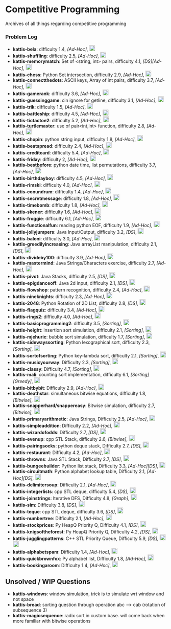 # Competitive Programming
Archives of all things regarding competitive programming

### Problem Log
- **kattis-bela**: difficulty 1.4, *[Ad-Hoc]*, <img src="https://img.shields.io/badge/C%2B%2B-00599C?style=for-the-badge&logo=c%2B%2B&logoColor=red" height="18" />
- **kattis-shuffling**: difficulty 2.5, *[Ad-Hoc]*, <img src="https://img.shields.io/badge/C%2B%2B-00599C?style=for-the-badge&logo=c%2B%2B&logoColor=red" height="18" />
- **kattis-memorymatch**: Set of <string, int> pairs, difficulty 4.1, *[DS][Ad-Hoc]*, <img src="https://img.shields.io/badge/C%2B%2B-00599C?style=for-the-badge&logo=c%2B%2B&logoColor=red" height="18" />
- **kattis-chess**: Python Set intersection, difficulty 2.9, *[Ad-Hoc]*, <img src="https://img.shields.io/badge/Python-3776AB?style=for-the-badge&logo=python&logoColor=white" height="18" />
- **kattis-connectthedots**: ASCII keys, Array of int pairs, difficulty 3.7, *[Ad-Hoc]*, <img src="https://img.shields.io/badge/C%2B%2B-00599C?style=for-the-badge&logo=c%2B%2B&logoColor=red" height="18" />
- **kattis-gamerank**: difficulty 3.6, *[Ad-Hoc]*, <img src="https://img.shields.io/badge/C%2B%2B-00599C?style=for-the-badge&logo=c%2B%2B&logoColor=red" height="18" />
- **kattis-guessinggame**: cin ignore for getline, difficulty 3.1, *[Ad-Hoc]*, <img src="https://img.shields.io/badge/C%2B%2B-00599C?style=for-the-badge&logo=c%2B%2B&logoColor=red" height="18" />
- **kattis-trik**: difficulty 1.5, *[Ad-Hoc]*, <img src="https://img.shields.io/badge/Python-3776AB?style=for-the-badge&logo=python&logoColor=white" height="18" />
- **kattis-battleship**: difficulty 4.5, *[Ad-Hoc]*, <img src="https://img.shields.io/badge/C%2B%2B-00599C?style=for-the-badge&logo=c%2B%2B&logoColor=red" height="18" />
- **kattis-tictactoe2**: difficulty 5.2, *[Ad-Hoc]*, <img src="https://img.shields.io/badge/C%2B%2B-00599C?style=for-the-badge&logo=c%2B%2B&logoColor=red" height="18" />
- **kattis-turtlemaster**: use of pair<int,int> function, difficulty 2.8, *[Ad-Hoc]*, <img src="https://img.shields.io/badge/C%2B%2B-00599C?style=for-the-badge&logo=c%2B%2B&logoColor=red" height="18" />
- **kattis-chopin**: python string input, difficulty 1.8, *[Ad-Hoc]*, <img src="https://img.shields.io/badge/Python-3776AB?style=for-the-badge&logo=python&logoColor=white" height="18" />
- **kattis-beatspread**: difficulty 2.4, *[Ad-Hoc]*, <img src="https://img.shields.io/badge/C%2B%2B-00599C?style=for-the-badge&logo=c%2B%2B&logoColor=red" height="18" />
- **kattis-creditcard**: difficulty 5.4, *[Ad-Hoc]*, <img src="https://img.shields.io/badge/Python-3776AB?style=for-the-badge&logo=python&logoColor=white" height="18" />
- **kattis-friday**: difficulty 2, *[Ad-Hoc]*, <img src="https://img.shields.io/badge/Python-3776AB?style=for-the-badge&logo=python&logoColor=white" height="18" />
- **kattis-bestbefore**: python date time, list permutations, difficulty 3.7, *[Ad-Hoc]*, <img src="https://img.shields.io/badge/Python-3776AB?style=for-the-badge&logo=python&logoColor=white" height="18" />
- **kattis-birthdayboy**: difficulty 4.5, *[Ad-Hoc]*, <img src="https://img.shields.io/badge/Python-3776AB?style=for-the-badge&logo=python&logoColor=white" height="18" />
- **kattis-rimski**: difficulty 4.0, *[Ad-Hoc]*, <img src="https://img.shields.io/badge/Python-3776AB?style=for-the-badge&logo=python&logoColor=white" height="18" />
- **kattis-conundrum**: difficulty 1.4, *[Ad-Hoc]*, <img src="https://img.shields.io/badge/Python-3776AB?style=for-the-badge&logo=python&logoColor=white" height="18" />
- **kattis-secretmessage**: difficulty 1.8, *[Ad-Hoc]*, <img src="https://img.shields.io/badge/Python-3776AB?style=for-the-badge&logo=python&logoColor=white" height="18" />
- **kattis-timebomb**: difficulty 1.8, *[Ad-Hoc]*, <img src="https://img.shields.io/badge/C%2B%2B-00599C?style=for-the-badge&logo=c%2B%2B&logoColor=red" height="18" />
- **kattis-skener**: difficulty 1.6, *[Ad-Hoc]*, <img src="https://img.shields.io/badge/C%2B%2B-00599C?style=for-the-badge&logo=c%2B%2B&logoColor=red" height="18" />
- **kattis-froggie**: difficulty 6.1, *[Ad-Hoc]*, <img src="https://img.shields.io/badge/Python-3776AB?style=for-the-badge&logo=python&logoColor=white" height="18" />
- **kattis-functionalfun**: reading python EOF, difficulty 1.9, *[Ad-Hoc]*, <img src="https://img.shields.io/badge/Python-3776AB?style=for-the-badge&logo=python&logoColor=white" height="18" />
- **kattis-jollyjumpers**: Java Input/Output, difficulty 3.2, *[DS]*, <img src="https://img.shields.io/badge/Java-ED8B00?style=for-the-badge&logo=openjdk&logoColor=white" height="18" />
- **kattis-baloni**: difficulty 3.0, *[Ad-Hoc]*, <img src="https://img.shields.io/badge/Java-ED8B00?style=for-the-badge&logo=openjdk&logoColor=white" height="18" />
- **kattis-greedilyincreasing**: Java arrayList manipulation, difficulty 2.1, *[DS]*, <img src="https://img.shields.io/badge/Java-ED8B00?style=for-the-badge&logo=openjdk&logoColor=white" height="18" />
- **kattis-divideby100**: difficulty 3.9, *[Ad-Hoc]*, <img src="https://img.shields.io/badge/Python-3776AB?style=for-the-badge&logo=python&logoColor=white" height="18" />
- **kattis-mastermind**: Java Strings/Characters exercise, difficulty 2.7, *[Ad-Hoc]*, <img src="https://img.shields.io/badge/Java-ED8B00?style=for-the-badge&logo=openjdk&logoColor=white" height="18" />
- **kattis-pivot**: Java Stacks, difficulty 2.5, *[DS]*, <img src="https://img.shields.io/badge/Java-ED8B00?style=for-the-badge&logo=openjdk&logoColor=white" height="18" />
- **kattis-epigdanceoff**: Java 2d input, difficulty 2.1, *[DS]*, <img src="https://img.shields.io/badge/Java-ED8B00?style=for-the-badge&logo=openjdk&logoColor=white" height="18" />
- **kattis-flowshop**: pattern recognition, difficulty 2.4, *[Ad-Hoc]*, <img src="https://img.shields.io/badge/Python-3776AB?style=for-the-badge&logo=python&logoColor=white" height="18" />
- **kattis-nineknights**: difficulty 2.3, *[Ad-Hoc]*, <img src="https://img.shields.io/badge/Python-3776AB?style=for-the-badge&logo=python&logoColor=white" height="18" />
- **kattis-2048**: Python Rotation of 2D List, difficulty 2.8, *[DS]*, <img src="https://img.shields.io/badge/Python-3776AB?style=for-the-badge&logo=python&logoColor=white" height="18" />
- **kattis-flagquiz**: difficulty 3.4, *[Ad-Hoc]*, <img src="https://img.shields.io/badge/Python-3776AB?style=for-the-badge&logo=python&logoColor=white" height="18" />
- **kattis-rings2**: difficulty 4.0, *[Ad-Hoc]*, <img src="https://img.shields.io/badge/Python-3776AB?style=for-the-badge&logo=python&logoColor=white" height="18" />
- **kattis-basicprogramming2**: difficulty 3.5, *[Sorting]*, <img src="https://img.shields.io/badge/Python-3776AB?style=for-the-badge&logo=python&logoColor=white" height="18" />
- **kattis-height**: insertion sort simulation, difficulty 2.1, *[Sorting]*, <img src="https://img.shields.io/badge/C%2B%2B-00599C?style=for-the-badge&logo=c%2B%2B&logoColor=red" height="18" />
- **kattis-mjehuric**: bubble sort simulation, difficulty 1.7, *[Sorting]*, <img src="https://img.shields.io/badge/C%2B%2B-00599C?style=for-the-badge&logo=c%2B%2B&logoColor=red" height="18" />
- **kattis-sidewayssorting**: Python lexographical sort, difficulty 2.3, *[Sorting]*, <img src="https://img.shields.io/badge/Python-3776AB?style=for-the-badge&logo=python&logoColor=white" height="18" />
- **kattis-sortofsorting**: Python key-lambda sort, difficulty 2.1, *[Sorting]*, <img src="https://img.shields.io/badge/Python-3776AB?style=for-the-badge&logo=python&logoColor=white" height="18" />
- **kattis-musicyourway**: Difficulty 2.3, *[Sorting]*, <img src="https://img.shields.io/badge/Python-3776AB?style=for-the-badge&logo=python&logoColor=white" height="18" />
- **kattis-classy**: Difficulty 4.7, *[Sorting]*, <img src="https://img.shields.io/badge/Python-3776AB?style=for-the-badge&logo=python&logoColor=white" height="18" />
- **kattis-mali**: counting sort implementation, difficulty 6.1, *[Sorting][Greedy]*, <a href="AC/kattis-mali.cpp"><img src="https://img.shields.io/badge/C%2B%2B-00599C?style=for-the-badge&logo=c%2B%2B&logoColor=red" height="18" /></a>
- **kattis-bitbybit**: Difficulty 2.9, *[Ad-Hoc]*, <a href="AC/kattis-bitbybit.py"> <img src="https://img.shields.io/badge/Python-3776AB?style=for-the-badge&logo=python&logoColor=white" height="18" /></a>
- **kattis-deathstar**: simultaneous bitwise equations, difficulty 1.8, *[Bitwise]*, <a href="AC/kattis-deathstar.cpp"><img src="https://img.shields.io/badge/C%2B%2B-00599C?style=for-the-badge&logo=c%2B%2B&logoColor=red" height="18" /></a>
- **kattis-snapperhard/snappereasy**: Bitwise simulation, difficulty 2.7, *[Bitwise]*, <a href="AC/kattis-snapperhard.cpp"><img src="https://img.shields.io/badge/C%2B%2B-00599C?style=for-the-badge&logo=c%2B%2B&logoColor=red" height="18" /></a>
- **kattis-primaryarithmetic**: Java Strings, Difficulty 2.5, *[Ad-Hoc]*,  <a href="AC/kattis-primaryarithmetic.java"><img src="https://img.shields.io/badge/Java-ED8B00?style=for-the-badge&logo=openjdk&logoColor=white" height="18" /></a>
- **kattis-simpleaddition**: Difficulty 2.2, *[Ad-Hoc]*, <a href="AC/kattis-simpleaddition.py"> <img src="https://img.shields.io/badge/Python-3776AB?style=for-the-badge&logo=python&logoColor=white" height="18" /></a>
- **kattis-wizardofodds**: Difficulty 2.7, *[DS]*, <a href="AC/kattis-wizardofodds.py"> <img src="https://img.shields.io/badge/Python-3776AB?style=for-the-badge&logo=python&logoColor=white" height="18" /></a>
- **kattis-evenup**: cpp STL Stack, difficulty 2.6, *[Bitwise]*, <a href="AC/kattis-evenup.cpp"><img src="https://img.shields.io/badge/C%2B%2B-00599C?style=for-the-badge&logo=c%2B%2B&logoColor=red" height="18" /></a>
- **kattis-pairingsocks**: python deque stack, Difficulty 2.7, *[DS]*, <a href="AC/kattis-pairingsocks.py"> <img src="https://img.shields.io/badge/Python-3776AB?style=for-the-badge&logo=python&logoColor=white" height="18" /></a>
- **kattis-restaurant**: Difficulty 4.2, *[Ad-Hoc]*, <a href="AC/kattis-restaurant.py"> <img src="https://img.shields.io/badge/Python-3776AB?style=for-the-badge&logo=python&logoColor=white" height="18" /></a>
- **kattis-throwns**: Java STL Stack, Difficulty 2.7, *[DS]*,  <a href="AC/kattis-throwns.java"><img src="https://img.shields.io/badge/Java-ED8B00?style=for-the-badge&logo=openjdk&logoColor=white" height="18" /></a>
- **kattis-bungeebuilder**: Python list stack, Difficulty 3.3, *[Ad-Hoc][DS]*, <a href="AC/kattis-bungeebuilder.py"> <img src="https://img.shields.io/badge/Python-3776AB?style=for-the-badge&logo=python&logoColor=white" height="18" /></a>
- **kattis-circuitmath**: Python alphabet lookup table, Difficulty 2.1, *[Ad-Hoc][DS]*, <a href="AC/kattis-circuitmath.py"> <img src="https://img.shields.io/badge/Python-3776AB?style=for-the-badge&logo=python&logoColor=white" height="18" /></a>
- **kattis-delimitersoup**: Difficulty 2.1, *[Ad-Hoc]*, <a href="AC/kattis-delimitersoup.py"> <img src="https://img.shields.io/badge/Python-3776AB?style=for-the-badge&logo=python&logoColor=white" height="18" /></a>
- **kattis-integerlists**: cpp STL deque, difficulty 5.4, *[DS]*, <a href="AC/kattis-integerlists.cpp"><img src="https://img.shields.io/badge/C%2B%2B-00599C?style=for-the-badge&logo=c%2B%2B&logoColor=red" height="18" /></a>
- **kattis-joinstrings**: Iterative DFS, Difficulty 4.8, *[Graph]*, <a href="AC/kattis-joinstrings.py"> <img src="https://img.shields.io/badge/Python-3776AB?style=for-the-badge&logo=python&logoColor=white" height="18" /></a>
- **kattis-sim**: Difficulty 3.8, *[DS]*, <a href="AC/kattis-sim.py"> <img src="https://img.shields.io/badge/Python-3776AB?style=for-the-badge&logo=python&logoColor=white" height="18" /></a>
- **kattis-teque**: cpp STL deque, difficulty 3.6, *[DS]*, <a href="AC/kattis-teque.cpp"><img src="https://img.shields.io/badge/C%2B%2B-00599C?style=for-the-badge&logo=c%2B%2B&logoColor=red" height="18" /></a>
- **kattis-numbertree**: Difficulty 2.1, *[Ad-Hoc]*, <a href="AC/kattis-numbertree.cpp"><img src="https://img.shields.io/badge/C%2B%2B-00599C?style=for-the-badge&logo=c%2B%2B&logoColor=red" height="18" /></a>
- **kattis-stockprices**: Py HeapQ Priority Q, Difficulty 4.1, *[DS]*, <a href="AC/kattis-stockprices.py"> <img src="https://img.shields.io/badge/Python-3776AB?style=for-the-badge&logo=python&logoColor=white" height="18" /></a>
- **kattis-knigsoftheforest**: Py HeapQ Priority Q, Difficulty 4.2, *[DS]*, <a href="AC/kattis-knigsoftheforest.py"> <img src="https://img.shields.io/badge/Python-3776AB?style=for-the-badge&logo=python&logoColor=white" height="18" /></a>
- **kattis-jugglingpatterns**: C++ STL Priority Queue, Difficulty 5.9, *[DS]*, <a href="AC/kattis-jugglingpatterns.py"> <img src="https://img.shields.io/badge/Python-3776AB?style=for-the-badge&logo=python&logoColor=white" height="18" /></a> <a href="AC/kattis-jugglingpatterns.cpp"><img src="https://img.shields.io/badge/C%2B%2B-00599C?style=for-the-badge&logo=c%2B%2B&logoColor=red" height="18" /></a>
- **kattis-alphabetspam**: Difficulty 1.4, *[Ad-Hoc]*, <a href="AC/kattis-alphabetspam.py"> <img src="https://img.shields.io/badge/Python-3776AB?style=for-the-badge&logo=python&logoColor=white" height="18" /></a>
- **kattis-quickbrownfox**: Py alphabet list, Difficulty 1.8, *[Ad-Hoc]*, <a href="AC/kattis-quickbrownfox.py"> <img src="https://img.shields.io/badge/Python-3776AB?style=for-the-badge&logo=python&logoColor=white" height="18" /></a>
- **kattis-bookingaroom**: Difficulty 1.4, *[Ad-Hoc]*, <a href="AC/kattis-bookingaroom.py"> <img src="https://img.shields.io/badge/Python-3776AB?style=for-the-badge&logo=python&logoColor=white" height="18" /></a>

## Unsolved / WIP Questions
 - **kattis-windows**: window simulation, trick is to simulate wrt window and not space
 - **kattis-bread**: sorting question through operation abc --> cab (rotation of subsequence 3)
 - **kattis-magicsequence**: radix sort in custom base. will come back when more familiar with bitwise operations
